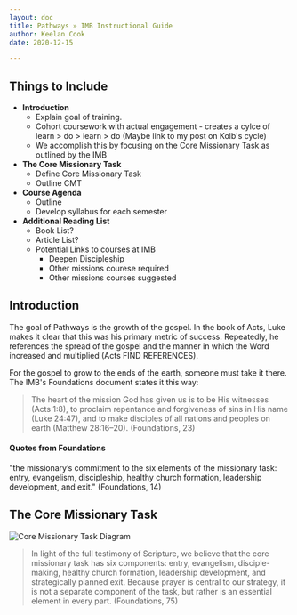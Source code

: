 ```yaml
---
layout: doc
title: Pathways » IMB Instructional Guide
author: Keelan Cook
date: 2020-12-15

---
```


## Things to Include
* **Introduction**
	* Explain goal of training.
	* Cohort coursework with actual engagement - creates a cylce of learn > do > learn > do (Maybe link to my post on Kolb's cycle)
	* We accomplish this by focusing on the Core Missionary Task as outlined by the IMB
* **The Core Missionary Task**
	* Define Core Missionary Task
	* Outline CMT
* **Course Agenda**
	* Outline 
	* Develop syllabus for each semester
* **Additional Reading List**
	* Book List?
	* Article List?
	* Potential Links to courses at IMB
		* Deepen Discipleship
		* Other missions courese required
		* Other missions courses suggested

## Introduction
The goal of Pathways is the growth of the gospel. In the book of Acts, Luke makes it clear that this was his primary metric of success. Repeatedly, he references the spread of the gospel and the manner in which the Word increased and multiplied (Acts FIND REFERENCES). 

For the gospel to grow to the ends of the earth, someone must take it there. The IMB's Foundations document states it this way: 
>The heart of the mission God has given us is to be His witnesses (Acts 1:8), to proclaim repentance and forgiveness of sins in His name (Luke 24:47), and to make disciples of all nations and peoples on earth (Matthew 28:16–20). (Foundations, 23)



#### Quotes from Foundations
"the missionary’s commitment to the six elements of the missionary task: entry, evangelism, discipleship, healthy church formation, leadership development, and exit." (Foundations, 14)




## The Core Missionary Task
![Core Missionary Task Diagram](https://i.imgur.com/JytpIwC.png)

>In light of the full testimony of Scripture, we believe that the core missionary task has six components: entry, evangelism, disciple-making, healthy church formation, leadership development, and strategically planned exit. Because prayer is central to our strategy, it is not a separate component of the task, but rather is an essential element in every part. (Foundations, 75)
<!--stackedit_data:
eyJoaXN0b3J5IjpbMjA5NzIzMzY1NSwxOTQzMTk4MTA3LC0xND
A5NjQxMzQ4LDQ2MzkyNzU2NCwtMzczNDEwNjAsMTQ4NDUwNTk1
NywtODQ2NzA4NzMsLTIxMzc0Mjc1NTIsLTE2NTc5MTMwMTAsLT
EwNDgxNTYyNDldfQ==
-->